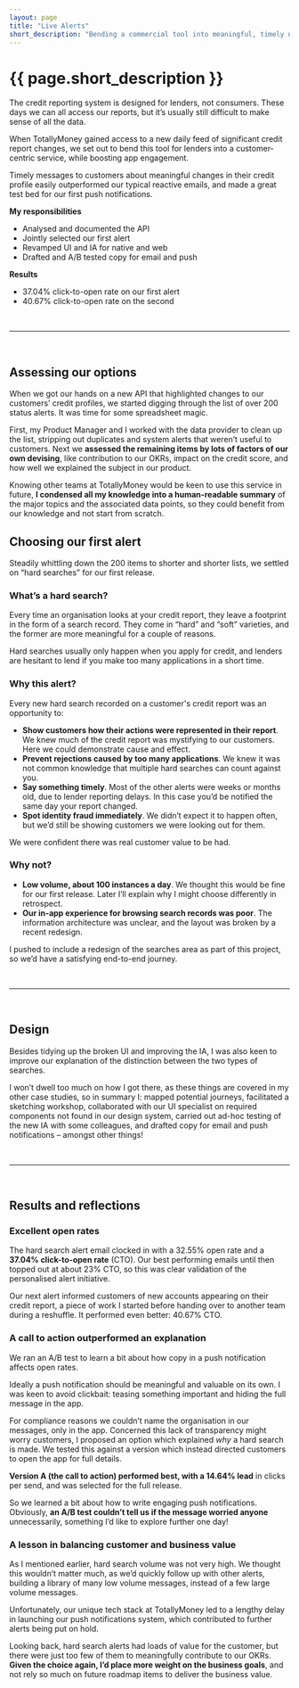 ```yaml
---
layout: page
title: "Live Alerts"
short_description: "Bending a commercial tool into meaningful, timely notifications that outperformed our best email campaigns"
---
```


# {{ page.short_description }}

The credit reporting system is designed for lenders, not consumers. These days we can all access our reports, but it’s usually still difficult to make sense of all the data. 

When TotallyMoney gained access to a new daily feed of significant credit report changes, we set out to bend this tool for lenders into a customer-centric service, while boosting app engagement.

Timely messages to customers about meaningful changes in their credit profile easily outperformed our typical reactive emails, and made a great test bed for our first push notifications.

**My responsibilities**
- Analysed and documented the API
- Jointly selected our first alert
- Revamped UI and IA for native and web
- Drafted and A/B tested copy for email and push

**Results**
- 37.04% click-to-open rate on our first alert
- 40.67% click-to-open rate on the second

<br/>

----

<br/>

## Assessing our options

When we got our hands on a new API that highlighted changes to our customers’ credit profiles, we started digging through the list of over 200 status alerts. It was time for some spreadsheet magic.

First, my Product Manager and I worked with the data provider to clean up the list, stripping out duplicates and system alerts that weren’t useful to customers. Next we **assessed the remaining items by lots of factors of our own devising**, like contribution to our OKRs, impact on the credit score, and how well we explained the subject in our product.

Knowing other teams at TotallyMoney would be keen to use this service in future, **I condensed all my knowledge into a human-readable summary** of the major topics and the associated data points, so they could benefit from our knowledge and not start from scratch.

## Choosing our first alert

Steadily whittling down the 200 items to shorter and shorter lists, we settled on “hard searches” for our first release.

### What’s a hard search?

Every time an organisation looks at your credit report, they leave a footprint in the form of a search record. They come in “hard” and “soft” varieties, and the former are more meaningful for a couple of reasons.

Hard searches usually only happen when you apply for credit, and lenders are hesitant to lend if you make too many applications in a short time.

### Why this alert?

Every new hard search recorded on a customer's credit report was an opportunity to:

- **Show customers how their actions were represented in their report**. We knew much of the credit report was mystifying to our customers. Here we could demonstrate cause and effect.
- **Prevent rejections caused by too many applications**. We knew it was not common knowledge that multiple hard searches can count against you. 
- **Say something timely**. Most of the other alerts were weeks or months old, due to lender reporting delays. In this case you’d be notified the same day your report changed.
- **Spot identity fraud immediately**. We didn’t expect it to happen often, but we’d still be showing customers we were looking out for them.

We were confident there was real customer value to be had.

### Why not?

- **Low volume, about 100 instances a day**. We thought this would be fine for our first release. Later I’ll explain why I might choose differently in retrospect.
- **Our in-app experience for browsing search records was poor**. The information architecture was unclear, and the layout was broken by a recent redesign.

I pushed to include a redesign of the searches area as part of this project, so we’d have a satisfying end-to-end journey.

<br/>

----

<br/>

## Design

Besides tidying up the broken UI and improving the IA, I was also keen to improve our explanation of the distinction between the two types of searches. 

I won’t dwell too much on how I got there, as these things are covered in my other case studies, so in summary I: mapped potential journeys, facilitated a sketching workshop, collaborated with our UI specialist on required components not found in our design system, carried out ad-hoc testing of the new IA with some colleagues, and drafted copy for email and push notifications – amongst other things!

<br/>

----

<br/>

## Results and reflections

### Excellent open rates

The hard search alert email clocked in with a 32.55% open rate and a **37.04% click-to-open rate** (CTO). Our best performing emails until then topped out at about 23% CTO, so this was clear validation of the personalised alert initiative.

Our next alert informed customers of new accounts appearing on their credit report, a piece of work I started before handing over to another team during a reshuffle. It performed even better: 40.67% CTO.

### A call to action outperformed an explanation

We ran an A/B test to learn a bit about how copy in a push notification affects open rates.

Ideally a push notification should be meaningful and valuable on its own. I was keen to avoid clickbait: teasing something important and hiding the full message in the app. 

For compliance reasons we couldn’t name the organisation in our messages, only in the app. Concerned this lack of transparency might worry customers, I proposed an option which explained *why* a hard search is made. We tested this against a version which instead directed customers to open the app for full details.

**Version A (the call to action) performed best, with a 14.64% lead** in clicks per send, and was selected for the full release.

So we learned a bit about how to write engaging push notifications. Obviously, **an A/B test couldn’t tell us if the message worried anyone** unnecessarily, something I’d like to explore further one day!

### A lesson in balancing customer and business value

As I mentioned earlier, hard search volume was not very high. We thought this wouldn’t matter much, as we’d quickly follow up with other alerts, building a library of many low volume messages, instead of a few large volume messages.

Unfortunately, our unique tech stack at TotallyMoney led to a lengthy delay in launching our push notifications system, which contributed to further alerts being put on hold.

Looking back, hard search alerts had loads of value for the customer, but there were just too few of them to meaningfully contribute to our OKRs. **Given the choice again, I’d place more weight on the business goals**, and not rely so much on future roadmap items to deliver the business value.
